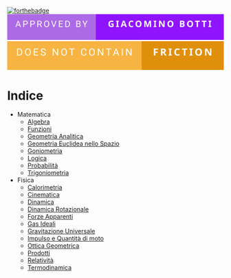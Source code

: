 [![forthebadge](https://forthebadge.com/images/badges/gluten-free.svg)](https://forthebadge.com) ![forthebadge](assets/badges/approved-by-giacomino-botti.svg) ![forthebadge](assets/badges/does-not-contain-friction.svg) 
# Indice
- Matematica
	- [Algebra](Matematica/Algebra.md)
	- [Funzioni](Matematica/Funzioni.md)
	- [Geometria Analitica](Matematica/Geometria%20Analitica.md)
	- [Geometria Euclidea nello Spazio](Geometria%20Euclidea%20Nello%20Spazio.md)
	- [Goniometria](Matematica/Goniometria.md)
	- [Logica](Matematica/Logica.md)
	- [Probabilità](Matematica/Probabilità.md)
	- [Trigoniometria](Matematica/Trigoniometria.md)
- Fisica
	- [Calorimetria](Fisica/Calorimetria.md)
	- [Cinematica](Fisica/Cinematica.md)
	- [Dinamica](Fisica/Dinamica.md)
	- [Dinamica Rotazionale](Dinamica%20Rotazionale.md)
	- [Forze Apparenti](Forze%20Apparenti.md)
	- [Gas Ideali](Fisica/Gas%20Ideali.md)
	- [Gravitazione Universale](Fisica/Gravitazione%20Universale.md)
	- [Impulso e Quantità di moto](Impulso%20e%20Quantità%20di%20moto.md)
	- [Ottica Geometrica](Fisica/Ottica%20Geometrica.md)
	- [Prodotti](Fisica/Prodotti.md)
	- [Relatività](Fisica/Relatività.md)
	- [Termodinamica](Fisica/Termodinamica.md)













